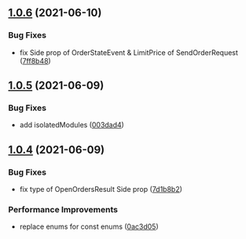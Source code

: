 ## [1.0.6](https://github.com/hadnet/foxbit-exapi/compare/v1.0.5...v1.0.6) (2021-06-10)


### Bug Fixes

* fix Side prop of OrderStateEvent & LimitPrice of SendOrderRequest ([7ff8b48](https://github.com/hadnet/foxbit-exapi/commit/7ff8b482c5fe9210b4b3d14beade76c2925431ed))

## [1.0.5](https://github.com/hadnet/foxbit-exapi/compare/v1.0.4...v1.0.5) (2021-06-09)


### Bug Fixes

* add isolatedModules ([003dad4](https://github.com/hadnet/foxbit-exapi/commit/003dad48ad864b742231d7769e156ef1cfd94352))

## [1.0.4](https://github.com/hadnet/foxbit-exapi/compare/v1.0.3...v1.0.4) (2021-06-09)


### Bug Fixes

* fix type of OpenOrdersResult Side prop ([7d1b8b2](https://github.com/hadnet/foxbit-exapi/commit/7d1b8b236d7030833f8c4294034d3d8704188427))


### Performance Improvements

* replace enums for const enums ([0ac3d05](https://github.com/hadnet/foxbit-exapi/commit/0ac3d05dda4598020072e43094538a509f992ad9))

